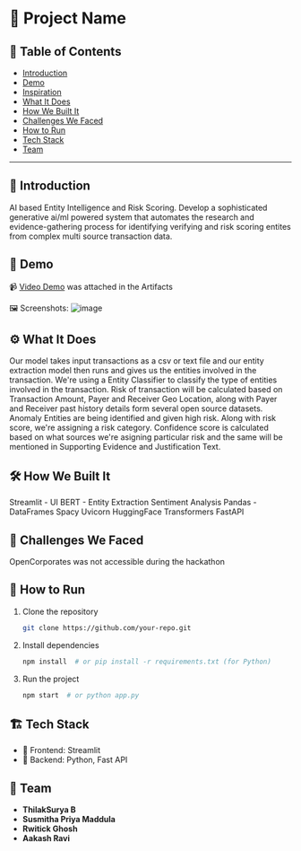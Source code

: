 # 🚀 Project Name

## 📌 Table of Contents
- [Introduction](#introduction)
- [Demo](#demo)
- [Inspiration](#inspiration)
- [What It Does](#what-it-does)
- [How We Built It](#how-we-built-it)
- [Challenges We Faced](#challenges-we-faced)
- [How to Run](#how-to-run)
- [Tech Stack](#tech-stack)
- [Team](#team)

---

## 🎯 Introduction
AI based Entity Intelligence and Risk Scoring. Develop a sophisticated generative ai/ml powered system that automates the research and evidence-gathering process for identifying verifying and risk scoring entites from complex multi source transaction data.
## 🎥 Demo
📹 [Video Demo](#) was attached in the Artifacts

🖼️ Screenshots:
![image](https://github.com/user-attachments/assets/44ad5957-11fe-4ac9-bc0e-9b99b3edf00f)


## ⚙️ What It Does
Our model takes input transactions as a csv or text file and our entity extraction model then runs and gives us the entities involved in the transaction. We're using a Entity Classifier to classify the type of entities involved in the transaction. Risk of transaction will be calculated based on Transaction Amount, Payer and Receiver Geo Location, along with Payer and Receiver past history details form several open source datasets. Anomaly Entities are being identified and given high risk. Along with risk score, we're assigning a risk category. Confidence score is calculated based on what sources we're asigning particular risk and the same will be mentioned in Supporting Evidence and Justification Text.

## 🛠️ How We Built It
Streamlit - UI
BERT - Entity Extraction
Sentiment Analysis
Pandas - DataFrames
Spacy 
Uvicorn
HuggingFace Transformers
FastAPI

## 🚧 Challenges We Faced
OpenCorporates was not accessible during the hackathon 

## 🏃 How to Run
1. Clone the repository  
   ```sh
   git clone https://github.com/your-repo.git
   ```
2. Install dependencies  
   ```sh
   npm install  # or pip install -r requirements.txt (for Python)
   ```
3. Run the project  
   ```sh
   npm start  # or python app.py
   ```

## 🏗️ Tech Stack
- 🔹 Frontend: Streamlit
- 🔹 Backend: Python, Fast API


## 👥 Team
- **ThilakSurya B**
- **Susmitha Priya Maddula**
- **Rwitick Ghosh**
- **Aakash Ravi**
